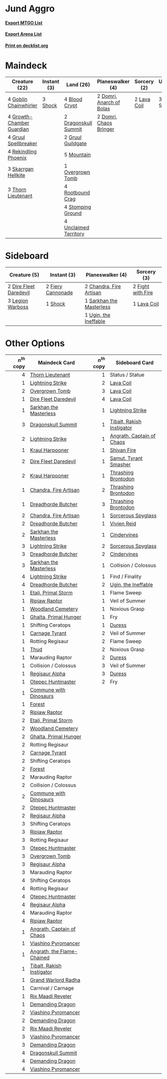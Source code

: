 # Jund Aggro

#### [Export MTGO List](../collection/Jund%20Aggro/Jund%20Aggro.txt)
#### [Export Arena List](../collection/Jund%20Aggro/Jund%20Aggro_arena.txt)
#### [Print on decklist.org](http://decklist.org/?deckmain=4%09Blood%20Crypt%0A2%09Domri,%20Anarch%20of%20Bolas%0A2%09Domri,%20Chaos%20Bringer%0A2%09Dragonskull%20Summit%0A4%09Goblin%20Chainwhirler%0A4%09Growth-Chamber%20Guardian%0A2%09Gruul%20Guildgate%0A4%09Gruul%20Spellbreaker%0A2%09Lava%20Coil%0A5%09Mountain%0A1%09Overgrown%20Tomb%0A4%09Rekindling%20Phoenix%0A4%09Rootbound%20Crag%0A3%09Shock%0A3%09Skarrgan%20Hellkite%0A3%09Status%20/%20Statue%0A4%09Stomping%20Ground%0A3%09Thorn%20Lieutenant%0A4%09Unclaimed%20Territory&deckside=2%09Chandra,%20Fire%20Artisan%0A2%09Dire%20Fleet%20Daredevil%0A2%09Fiery%20Cannonade%0A2%09Fight%20with%20Fire%0A1%09Lava%20Coil%0A3%09Legion%20Warboss%0A1%09Sarkhan%20the%20Masterless%0A1%09Shock%0A1%09Ugin,%20the%20Ineffable)
# Maindeck

|                                           Creature (22)                                            |                                   Instant (3)                                    |                                           Land (26)                                            |                                         Planeswalker (4)                                          |                                     Sorcery (2)                                      |   Unknown (3)   |
|----------------------------------------------------------------------------------------------------|----------------------------------------------------------------------------------|------------------------------------------------------------------------------------------------|---------------------------------------------------------------------------------------------------|--------------------------------------------------------------------------------------|-----------------|
|4 [Goblin Chainwhirler](http://gatherer.wizards.com/Pages/Card/Details.aspx?multiverseid=443017)    |3 [Shock](http://gatherer.wizards.com/Pages/Card/Details.aspx?multiverseid=129732)|4 [Blood Crypt](http://gatherer.wizards.com/Pages/Card/Details.aspx?multiverseid=97102)         |2 [Domri, Anarch of Bolas](http://gatherer.wizards.com/Pages/Card/Details.aspx?multiverseid=461118)|2 [Lava Coil](http://gatherer.wizards.com/Pages/Card/Details.aspx?multiverseid=452858)|3 Status / Statue|
|4 [Growth-Chamber Guardian](http://gatherer.wizards.com/Pages/Card/Details.aspx?multiverseid=457272)|                                                                                  |2 [Dragonskull Summit](http://gatherer.wizards.com/Pages/Card/Details.aspx?multiverseid=420909) |2 [Domri, Chaos Bringer](http://gatherer.wizards.com/Pages/Card/Details.aspx?multiverseid=460128)  |                                                                                      |                 |
|4 [Gruul Spellbreaker](http://gatherer.wizards.com/Pages/Card/Details.aspx?multiverseid=457323)     |                                                                                  |2 [Gruul Guildgate](http://gatherer.wizards.com/Pages/Card/Details.aspx?multiverseid=376359)    |                                                                                                   |                                                                                      |                 |
|4 [Rekindling Phoenix](http://gatherer.wizards.com/Pages/Card/Details.aspx?multiverseid=439768)     |                                                                                  |5 [Mountain](http://gatherer.wizards.com/Pages/Card/Details.aspx?multiverseid=439859)           |                                                                                                   |                                                                                      |                 |
|3 [Skarrgan Hellkite](http://gatherer.wizards.com/Pages/Card/Details.aspx?multiverseid=457258)      |                                                                                  |1 [Overgrown Tomb](http://gatherer.wizards.com/Pages/Card/Details.aspx?multiverseid=405103)     |                                                                                                   |                                                                                      |                 |
|3 [Thorn Lieutenant](http://gatherer.wizards.com/Pages/Card/Details.aspx?multiverseid=447339)       |                                                                                  |4 [Rootbound Crag](http://gatherer.wizards.com/Pages/Card/Details.aspx?multiverseid=420934)     |                                                                                                   |                                                                                      |                 |
|                                                                                                    |                                                                                  |4 [Stomping Ground](http://gatherer.wizards.com/Pages/Card/Details.aspx?multiverseid=405110)    |                                                                                                   |                                                                                      |                 |
|                                                                                                    |                                                                                  |4 [Unclaimed Territory](http://gatherer.wizards.com/Pages/Card/Details.aspx?multiverseid=435419)|                                                                                                   |                                                                                      |                 |


# Sideboard

|                                          Creature (5)                                           |                                        Instant (3)                                         |                                         Planeswalker (4)                                          |                                        Sorcery (3)                                         |
|-------------------------------------------------------------------------------------------------|--------------------------------------------------------------------------------------------|---------------------------------------------------------------------------------------------------|--------------------------------------------------------------------------------------------|
|2 [Dire Fleet Daredevil](http://gatherer.wizards.com/Pages/Card/Details.aspx?multiverseid=439756)|2 [Fiery Cannonade](http://gatherer.wizards.com/Pages/Card/Details.aspx?multiverseid=435297)|2 [Chandra, Fire Artisan](http://gatherer.wizards.com/Pages/Card/Details.aspx?multiverseid=461046) |2 [Fight with Fire](http://gatherer.wizards.com/Pages/Card/Details.aspx?multiverseid=443007)|
|3 [Legion Warboss](http://gatherer.wizards.com/Pages/Card/Details.aspx?multiverseid=452859)      |1 [Shock](http://gatherer.wizards.com/Pages/Card/Details.aspx?multiverseid=129732)          |1 [Sarkhan the Masterless](http://gatherer.wizards.com/Pages/Card/Details.aspx?multiverseid=461070)|1 [Lava Coil](http://gatherer.wizards.com/Pages/Card/Details.aspx?multiverseid=452858)      |
|                                                                                                 |                                                                                            |1 [Ugin, the Ineffable](http://gatherer.wizards.com/Pages/Card/Details.aspx?multiverseid=460929)   |                                                                                            |


# Other Options

|*n*<sup>th</sup> copy|                                            Maindeck Card                                            |*n*<sup>th</sup> copy|                                           Sideboard Card                                           |
|--------------------:|-----------------------------------------------------------------------------------------------------|--------------------:|----------------------------------------------------------------------------------------------------|
|                    4|[Thorn Lieutenant](http://gatherer.wizards.com/Pages/Card/Details.aspx?multiverseid=447339)          |                    1|Status / Statue                                                                                     |
|                    1|[Lightning Strike](http://gatherer.wizards.com/Pages/Card/Details.aspx?multiverseid=383299)          |                    2|[Lava Coil](http://gatherer.wizards.com/Pages/Card/Details.aspx?multiverseid=452858)                |
|                    2|[Overgrown Tomb](http://gatherer.wizards.com/Pages/Card/Details.aspx?multiverseid=405103)            |                    3|[Lava Coil](http://gatherer.wizards.com/Pages/Card/Details.aspx?multiverseid=452858)                |
|                    1|[Dire Fleet Daredevil](http://gatherer.wizards.com/Pages/Card/Details.aspx?multiverseid=439756)      |                    4|[Lava Coil](http://gatherer.wizards.com/Pages/Card/Details.aspx?multiverseid=452858)                |
|                    1|[Sarkhan the Masterless](http://gatherer.wizards.com/Pages/Card/Details.aspx?multiverseid=461070)    |                    1|[Lightning Strike](http://gatherer.wizards.com/Pages/Card/Details.aspx?multiverseid=383299)         |
|                    3|[Dragonskull Summit](http://gatherer.wizards.com/Pages/Card/Details.aspx?multiverseid=420909)        |                    1|[Tibalt, Rakish Instigator](http://gatherer.wizards.com/Pages/Card/Details.aspx?multiverseid=461073)|
|                    2|[Lightning Strike](http://gatherer.wizards.com/Pages/Card/Details.aspx?multiverseid=383299)          |                    1|[Angrath, Captain of Chaos](http://gatherer.wizards.com/Pages/Card/Details.aspx?multiverseid=461154)|
|                    1|[Kraul Harpooner](http://gatherer.wizards.com/Pages/Card/Details.aspx?multiverseid=452886)           |                    1|[Shivan Fire](http://gatherer.wizards.com/Pages/Card/Details.aspx?multiverseid=443030)              |
|                    2|[Dire Fleet Daredevil](http://gatherer.wizards.com/Pages/Card/Details.aspx?multiverseid=439756)      |                    1|[Samut, Tyrant Smasher](http://gatherer.wizards.com/Pages/Card/Details.aspx?multiverseid=461162)    |
|                    2|[Kraul Harpooner](http://gatherer.wizards.com/Pages/Card/Details.aspx?multiverseid=452886)           |                    1|[Thrashing Brontodon](http://gatherer.wizards.com/Pages/Card/Details.aspx?multiverseid=456570)      |
|                    1|[Chandra, Fire Artisan](http://gatherer.wizards.com/Pages/Card/Details.aspx?multiverseid=461046)     |                    2|[Thrashing Brontodon](http://gatherer.wizards.com/Pages/Card/Details.aspx?multiverseid=456570)      |
|                    1|[Dreadhorde Butcher](http://gatherer.wizards.com/Pages/Card/Details.aspx?multiverseid=461121)        |                    3|[Thrashing Brontodon](http://gatherer.wizards.com/Pages/Card/Details.aspx?multiverseid=456570)      |
|                    2|[Chandra, Fire Artisan](http://gatherer.wizards.com/Pages/Card/Details.aspx?multiverseid=461046)     |                    1|[Sorcerous Spyglass](http://gatherer.wizards.com/Pages/Card/Details.aspx?multiverseid=435407)       |
|                    2|[Dreadhorde Butcher](http://gatherer.wizards.com/Pages/Card/Details.aspx?multiverseid=461121)        |                    1|[Vivien Reid](http://gatherer.wizards.com/Pages/Card/Details.aspx?multiverseid=447344)              |
|                    2|[Sarkhan the Masterless](http://gatherer.wizards.com/Pages/Card/Details.aspx?multiverseid=461070)    |                    1|[Cindervines](http://gatherer.wizards.com/Pages/Card/Details.aspx?multiverseid=457305)              |
|                    3|[Lightning Strike](http://gatherer.wizards.com/Pages/Card/Details.aspx?multiverseid=383299)          |                    2|[Sorcerous Spyglass](http://gatherer.wizards.com/Pages/Card/Details.aspx?multiverseid=435407)       |
|                    3|[Dreadhorde Butcher](http://gatherer.wizards.com/Pages/Card/Details.aspx?multiverseid=461121)        |                    2|[Cindervines](http://gatherer.wizards.com/Pages/Card/Details.aspx?multiverseid=457305)              |
|                    3|[Sarkhan the Masterless](http://gatherer.wizards.com/Pages/Card/Details.aspx?multiverseid=461070)    |                    1|Collision / Colossus                                                                                |
|                    4|[Lightning Strike](http://gatherer.wizards.com/Pages/Card/Details.aspx?multiverseid=383299)          |                    1|Find / Finality                                                                                     |
|                    4|[Dreadhorde Butcher](http://gatherer.wizards.com/Pages/Card/Details.aspx?multiverseid=461121)        |                    2|[Ugin, the Ineffable](http://gatherer.wizards.com/Pages/Card/Details.aspx?multiverseid=460929)      |
|                    1|[Etali, Primal Storm](http://gatherer.wizards.com/Pages/Card/Details.aspx?multiverseid=439757)       |                    1|Flame Sweep                                                                                         |
|                    1|[Ripjaw Raptor](http://gatherer.wizards.com/Pages/Card/Details.aspx?multiverseid=435359)             |                    1|Veil of Summer                                                                                      |
|                    1|[Woodland Cemetery](http://gatherer.wizards.com/Pages/Card/Details.aspx?multiverseid=443136)         |                    1|Noxious Grasp                                                                                       |
|                    1|[Ghalta, Primal Hunger](http://gatherer.wizards.com/Pages/Card/Details.aspx?multiverseid=456564)     |                    1|Fry                                                                                                 |
|                    1|Shifting Ceratops                                                                                    |                    1|[Duress](http://gatherer.wizards.com/Pages/Card/Details.aspx?multiverseid=14557)                    |
|                    1|[Carnage Tyrant](http://gatherer.wizards.com/Pages/Card/Details.aspx?multiverseid=435334)            |                    2|Veil of Summer                                                                                      |
|                    1|Rotting Regisaur                                                                                     |                    2|Flame Sweep                                                                                         |
|                    1|[Thud](http://gatherer.wizards.com/Pages/Card/Details.aspx?multiverseid=447299)                      |                    2|Noxious Grasp                                                                                       |
|                    1|Marauding Raptor                                                                                     |                    2|[Duress](http://gatherer.wizards.com/Pages/Card/Details.aspx?multiverseid=14557)                    |
|                    1|Collision / Colossus                                                                                 |                    3|Veil of Summer                                                                                      |
|                    1|[Regisaur Alpha](http://gatherer.wizards.com/Pages/Card/Details.aspx?multiverseid=435383)            |                    3|[Duress](http://gatherer.wizards.com/Pages/Card/Details.aspx?multiverseid=14557)                    |
|                    1|[Otepec Huntmaster](http://gatherer.wizards.com/Pages/Card/Details.aspx?multiverseid=435307)         |                    2|Fry                                                                                                 |
|                    1|[Commune with Dinosaurs](http://gatherer.wizards.com/Pages/Card/Details.aspx?multiverseid=435336)    |                     |                                                                                                    |
|                    1|[Forest](http://gatherer.wizards.com/Pages/Card/Details.aspx?multiverseid=439860)                    |                     |                                                                                                    |
|                    2|[Ripjaw Raptor](http://gatherer.wizards.com/Pages/Card/Details.aspx?multiverseid=435359)             |                     |                                                                                                    |
|                    2|[Etali, Primal Storm](http://gatherer.wizards.com/Pages/Card/Details.aspx?multiverseid=439757)       |                     |                                                                                                    |
|                    2|[Woodland Cemetery](http://gatherer.wizards.com/Pages/Card/Details.aspx?multiverseid=443136)         |                     |                                                                                                    |
|                    2|[Ghalta, Primal Hunger](http://gatherer.wizards.com/Pages/Card/Details.aspx?multiverseid=456564)     |                     |                                                                                                    |
|                    2|Rotting Regisaur                                                                                     |                     |                                                                                                    |
|                    2|[Carnage Tyrant](http://gatherer.wizards.com/Pages/Card/Details.aspx?multiverseid=435334)            |                     |                                                                                                    |
|                    2|Shifting Ceratops                                                                                    |                     |                                                                                                    |
|                    2|[Forest](http://gatherer.wizards.com/Pages/Card/Details.aspx?multiverseid=439860)                    |                     |                                                                                                    |
|                    2|Marauding Raptor                                                                                     |                     |                                                                                                    |
|                    2|Collision / Colossus                                                                                 |                     |                                                                                                    |
|                    2|[Commune with Dinosaurs](http://gatherer.wizards.com/Pages/Card/Details.aspx?multiverseid=435336)    |                     |                                                                                                    |
|                    2|[Otepec Huntmaster](http://gatherer.wizards.com/Pages/Card/Details.aspx?multiverseid=435307)         |                     |                                                                                                    |
|                    2|[Regisaur Alpha](http://gatherer.wizards.com/Pages/Card/Details.aspx?multiverseid=435383)            |                     |                                                                                                    |
|                    3|Shifting Ceratops                                                                                    |                     |                                                                                                    |
|                    3|[Ripjaw Raptor](http://gatherer.wizards.com/Pages/Card/Details.aspx?multiverseid=435359)             |                     |                                                                                                    |
|                    3|Rotting Regisaur                                                                                     |                     |                                                                                                    |
|                    3|[Otepec Huntmaster](http://gatherer.wizards.com/Pages/Card/Details.aspx?multiverseid=435307)         |                     |                                                                                                    |
|                    3|[Overgrown Tomb](http://gatherer.wizards.com/Pages/Card/Details.aspx?multiverseid=405103)            |                     |                                                                                                    |
|                    3|[Regisaur Alpha](http://gatherer.wizards.com/Pages/Card/Details.aspx?multiverseid=435383)            |                     |                                                                                                    |
|                    3|Marauding Raptor                                                                                     |                     |                                                                                                    |
|                    4|Shifting Ceratops                                                                                    |                     |                                                                                                    |
|                    4|Rotting Regisaur                                                                                     |                     |                                                                                                    |
|                    4|[Otepec Huntmaster](http://gatherer.wizards.com/Pages/Card/Details.aspx?multiverseid=435307)         |                     |                                                                                                    |
|                    4|[Regisaur Alpha](http://gatherer.wizards.com/Pages/Card/Details.aspx?multiverseid=435383)            |                     |                                                                                                    |
|                    4|Marauding Raptor                                                                                     |                     |                                                                                                    |
|                    4|[Ripjaw Raptor](http://gatherer.wizards.com/Pages/Card/Details.aspx?multiverseid=435359)             |                     |                                                                                                    |
|                    1|[Angrath, Captain of Chaos](http://gatherer.wizards.com/Pages/Card/Details.aspx?multiverseid=461154) |                     |                                                                                                    |
|                    1|[Viashino Pyromancer](http://gatherer.wizards.com/Pages/Card/Details.aspx?multiverseid=447302)       |                     |                                                                                                    |
|                    1|[Angrath, the Flame-Chained](http://gatherer.wizards.com/Pages/Card/Details.aspx?multiverseid=439809)|                     |                                                                                                    |
|                    1|[Tibalt, Rakish Instigator](http://gatherer.wizards.com/Pages/Card/Details.aspx?multiverseid=461073) |                     |                                                                                                    |
|                    1|[Grand Warlord Radha](http://gatherer.wizards.com/Pages/Card/Details.aspx?multiverseid=443083)       |                     |                                                                                                    |
|                    1|Carnival / Carnage                                                                                   |                     |                                                                                                    |
|                    1|[Rix Maadi Reveler](http://gatherer.wizards.com/Pages/Card/Details.aspx?multiverseid=457253)         |                     |                                                                                                    |
|                    1|[Demanding Dragon](http://gatherer.wizards.com/Pages/Card/Details.aspx?multiverseid=447271)          |                     |                                                                                                    |
|                    2|[Viashino Pyromancer](http://gatherer.wizards.com/Pages/Card/Details.aspx?multiverseid=447302)       |                     |                                                                                                    |
|                    2|[Demanding Dragon](http://gatherer.wizards.com/Pages/Card/Details.aspx?multiverseid=447271)          |                     |                                                                                                    |
|                    2|[Rix Maadi Reveler](http://gatherer.wizards.com/Pages/Card/Details.aspx?multiverseid=457253)         |                     |                                                                                                    |
|                    3|[Viashino Pyromancer](http://gatherer.wizards.com/Pages/Card/Details.aspx?multiverseid=447302)       |                     |                                                                                                    |
|                    3|[Demanding Dragon](http://gatherer.wizards.com/Pages/Card/Details.aspx?multiverseid=447271)          |                     |                                                                                                    |
|                    4|[Dragonskull Summit](http://gatherer.wizards.com/Pages/Card/Details.aspx?multiverseid=420909)        |                     |                                                                                                    |
|                    4|[Demanding Dragon](http://gatherer.wizards.com/Pages/Card/Details.aspx?multiverseid=447271)          |                     |                                                                                                    |
|                    4|[Viashino Pyromancer](http://gatherer.wizards.com/Pages/Card/Details.aspx?multiverseid=447302)       |                     |                                                                                                    |

